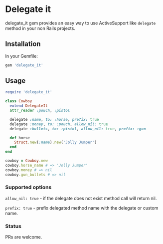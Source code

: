 # Delegate it

delegate_it gem provides an easy way to use ActiveSupport like `delegate` method in your non Rails projects.

## Installation

In your Gemfile:

````ruby
gem 'delegate_it'
````

## Usage

```` ruby
require 'delegate_it'

class Cowboy
  extend DelegateIt
  attr_reader :pouch, :pistol

  delegate :name, to: :horse, prefix: true
  delegate :money, to: :pouch, allow_nil: true
  delegate :bullets, to: :pistol, allow_nil: true, prefix: :gun

  def horse
    Struct.new(:name).new('Jolly Jumper')
  end
end

cowboy = Cowboy.new
cowboy.horse_name # => 'Jolly Jumper'
cowboy.money # => nil
cowboy.gun_bullets # => nil

````

### Supported options

`allow_nil: true` - if the delegate does not exist method call will return nil.

`prefix: true` - prefix delegated method name with the delegate or custom name.


### Status

PRs are welcome.
